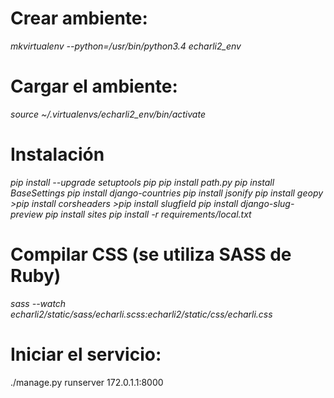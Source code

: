 Crear ambiente:
================
<i>
mkvirtualenv --python=/usr/bin/python3.4 echarli2_env
</i>

Cargar el ambiente:
===================
<i>
source ~/.virtualenvs/echarli2_env/bin/activate
 </i>
 
Instalación
============
<i>
  pip install --upgrade setuptools pip
  pip install path.py
  pip install BaseSettings
  pip install django-countries
  pip install jsonify
  pip install geopy
  >pip install corsheaders
  >pip install slugfield
  pip install django-slug-preview
  pip install sites
  pip install -r requirements/local.txt
</i>
 
Compilar CSS (se utiliza SASS  de Ruby)
=======================================
<i>
sass --watch echarli2/static/sass/echarli.scss:echarli2/static/css/echarli.css
</i>

Iniciar el servicio:
=====================
./manage.py runserver 172.0.1.1:8000
